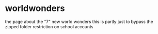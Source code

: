 # worldwonders
the page about the "7" new world wonders
this is partly just to bypass the zipped folder restriction on school accounts
